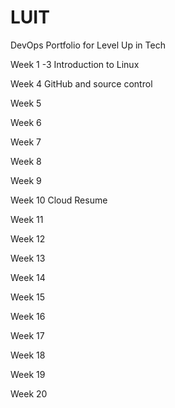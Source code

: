 # LUIT
DevOps Portfolio for Level Up in Tech

Week 1 -3 
Introduction to Linux

Week 4
GitHub and source control

Week 5 

Week 6 

Week 7

Week 8 

Week 9 


Week 10 
Cloud Resume

Week 11

Week 12

Week 13

Week 14

Week 15 

Week 16

Week 17 

Week 18

Week 19

Week 20

